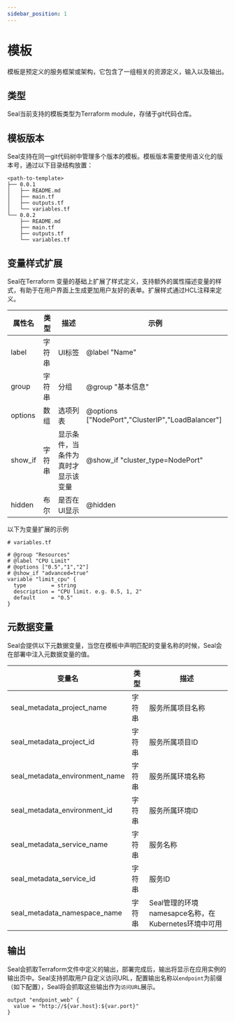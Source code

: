 ```yaml
---
sidebar_position: 1
---
```


# 模板

模板是预定义的服务框架或架构，它包含了一组相关的资源定义，输入以及输出。

## 类型

Seal当前支持的模板类型为Terraform module，存储于git代码仓库。

## 模板版本

Seal支持在同一git代码树中管理多个版本的模板。模板版本需要使用语义化的版本号，通过以下目录结构放置：
```shell
<path-to-template>
├── 0.0.1
│   ├── README.md
│   ├── main.tf
│   ├── outputs.tf
│   └── variables.tf
└── 0.0.2
    ├── README.md
    ├── main.tf
    ├── outputs.tf
    └── variables.tf
```

## 变量样式扩展

Seal在Terraform 变量的基础上扩展了样式定义，支持额外的属性描述变量的样式，有助于在用户界面上生成更加用户友好的表单。扩展样式通过HCL注释来定义。

| 属性名     | 类型   | 描述                 | 示例                                                 |
|---------|------|--------------------|----------------------------------------------------|
| label   | 字符串  | UI标签               | @label "Name"                                      |
| group   | 字符串  | 分组                 | @group "基本信息"                                      |
| options | 数组   | 选项列表               | @options ["NodePort","ClusterIP","LoadBalancer"]   |
| show_if | 字符串  | 显示条件，当条件为真时才显示该变量  | @show_if "cluster_type=NodePort"                   |
| hidden  | 布尔   | 是否在UI显示            | @hidden                                            |


以下为变量扩展的示例
```hcl
# variables.tf

# @group "Resources"
# @label "CPU Limit"
# @options ["0.5","1","2"]
# @show_if "advanced=true"
variable "limit_cpu" {
  type        = string
  description = "CPU limit. e.g. 0.5, 1, 2"
  default     = "0.5"
}
```

## 元数据变量

Seal会提供以下元数据变量，当您在模板中声明匹配的变量名称的时候，Seal会在部署中注入元数据变量的值。

| 变量名                            | 类型  | 描述                                    | 
|--------------------------------|-----|---------------------------------------|
| seal_metadata_project_name     | 字符串 | 服务所属项目名称                              | 
| seal_metadata_project_id       | 字符串 | 服务所属项目ID                              | 
| seal_metadata_environment_name | 字符串 | 服务所属环境名称                              | 
| seal_metadata_environment_id   | 字符串 | 服务所属环境ID                              | 
| seal_metadata_service_name     | 字符串 | 服务名称                                  | 
| seal_metadata_service_id       | 字符串 | 服务ID                                  | 
| seal_metadata_namespace_name   | 字符串 | Seal管理的环境namesapce名称，在Kubernetes环境中可用 | 

## 输出

Seal会抓取Terraform文件中定义的输出，部署完成后，输出将显示在应用实例的输出页中。Seal支持抓取用户自定义访问URL，配置输出名称以`endpoint`为前缀（如下配置），Seal将会抓取这些输出作为`访问URL`展示。

```hcl
output "endpoint_web" {
  value = "http://${var.host}:${var.port}"
}
```